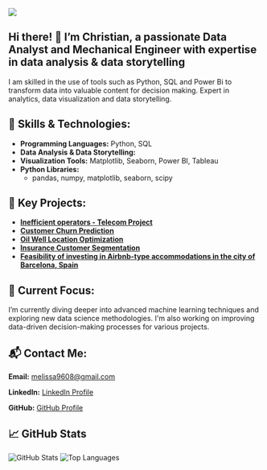 ![](https://github.com/melissa9608/banner/blob/main/linkedin%20banner.png)

## Hi there! 👋 I’m Christian, a passionate Data Analyst and Mechanical Engineer with expertise in data analysis & data storytelling

I am skilled in the use of tools such as Python, SQL and Power Bi to transform data into valuable content for decision making. Expert in analytics, data visualization and data storytelling.

## 🔧 Skills & Technologies:
- **Programming Languages:** Python, SQL
- **Data Analysis & Data Storytelling:**
- **Visualization Tools:** Matplotlib, Seaborn, Power BI, Tableau
- **Python Libraries:**
  - pandas, numpy, matplotlib, seaborn, scipy

## 🌟 Key Projects:
- **[Inefficient operators - Telecom Project](https://github.com/christiandavidortegaochoa1990/proyecto_4_sp14_tripleten)**
- **[Customer Churn Prediction](https://github.com/melissa9608/Aprendizaje_supervisado)**
- **[Oil Well Location Optimization](https://github.com/melissa9608/Aprendizaje_automatico_en_negocios)**
- **[Insurance Customer Segmentation](https://github.com/melissa9608/algebra_lineal)**
- **[Feasibility of investing in Airbnb-type accommodations in the city of Barcelona, Spain](https://github.com/christiandavidortegaochoa1990/projects_portfolio/tree/Datapath)**

## 🚀 Current Focus:

I’m currently diving deeper into advanced machine learning techniques and exploring new data science methodologies. I'm also working on improving data-driven decision-making processes for various projects.

## 📬 Contact Me:

**Email:** melissa9608@gmail.com  

**LinkedIn:** [LinkedIn Profile](https://www.linkedin.com/in/melissa-londono/)

**GitHub:** [GitHub Profile](https://github.com/melissa9608)

## 📈 GitHub Stats
![GitHub Stats](https://github-readme-stats.vercel.app/api?username=melissa9608&show_icons=true&hide_title=true&count_private=true&hide=prs)
![Top Languages](https://github-readme-stats.vercel.app/api/top-langs/?username=melissa9608&layout=compact)
